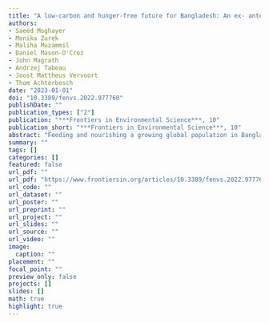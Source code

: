 ```yaml
---
title: "A low-carbon and hunger-free future for Bangladesh: An ex- ante assessment of synergies and trade-offs in different transition pathways"
authors: 
- Saeed Moghayer
- Monika Zurek
- Maliha Muzammil
- Daniel Mason-D'Croz
- John Magrath
- Andrzej Tabeau
- Joost Mattheus Vervoort
- Thom Achterbosch
date: "2023-01-01"
doi: "10.3389/fenvs.2022.977760"
publishDate: ""
publication_types: ["2"]
publication: "***Frontiers in Environmental Science***, 10"
publication_short: "***Frontiers in Environmental Science***, 10"
abstract: "Feeding and nourishing a growing global population in Bangladesh is a major challenge in a changing climate. A multi-level participatory scenario approach with corresponding modeling and decision support tools is developed and applied to support decision-makers in developing scenario-guided enabling policy for food security in the future under climate change. The results presented in this paper show how, under different scenarios, the agri-food system may transform in the next decade as a result of the interaction of intertwined institutional, technological, and market drivers in Bangladesh. For scenario building, the food and agriculture community was brought together with the climate and energy community. We also experimented with different ways to bring voices that are often less included in policymaking, such as poor rural communities and youth. The scenario quantification is performed by MAGNET, a GTAP-based multi-sector and multi-region computable general equilibrium model. The simulation results depict a comprehensive picture of corresponding and varied pressures on agricultural resources and opportunities for economic development and trade in Bangladesh. Finally, we did an ex-ante assessment of the trade-offs and synergies between zero-hunger- and zero-emission-related targets within the Bangladesh Sustainable Development Goals (SDGs) under the developed scenarios."
summary: ""
tags: []
categories: []
featured: false
url_pdf: ""
url_pdf: "https://www.frontiersin.org/articles/10.3389/fenvs.2022.977760/full"
url_code: ""
url_dataset: ""
url_poster: ""
url_preprint: ""
url_project: ""
url_slides: ""
url_source: ""
url_video: ""
image: 
  caption: ""
placement: ""
focal_point: ""
preview_only: false
projects: []
slides: []
math: true
highlight: true
---
```

